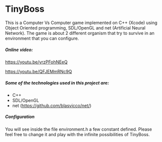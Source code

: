 # TinyBoss
This is a Computer Vs Computer game implemented on C++ (Xcode) using Object Oriented programming, SDL/OpenGL and net (Artificial Neural Network).
The game is about 2 different organism that try to survive in an environment that you can configure.

##### Online video:
https://youtu.be/yrzPFohNEeQ

https://youtu.be/QFJEMmRNc9Q


##### Some of the technologies used in this project are:
  - C++
  - SDL/OpenGL
  - net (https://github.com/blasvicco/net/)

##### Configuration

You will see inside the file environment.h a few constant defined. Please feel free to change it and play with the infinite possibilities of TinyBoss.
